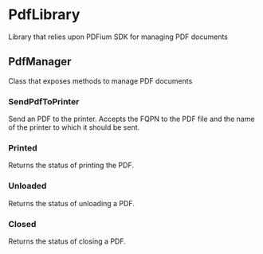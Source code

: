 # PdfLibrary
Library that relies upon PDFium SDK for managing PDF documents

## PdfManager ##
Class that exposes methods to manage PDF documents

### SendPdfToPrinter ###
Send an PDF to the printer.  Accepts the FQPN to the PDF file and the name of the printer to which it should be sent.

### Printed ###
Returns the status of printing the PDF.

### Unloaded ###
Returns the status of unloading a PDF.

### Closed ###
Returns the status of closing a PDF.
